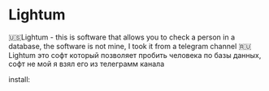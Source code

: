 # Lightum
🇺🇸Lightum - this is software that allows you to check a person in a database, the software is not mine, I took it from a telegram channel 
🇷🇺Lightum это софт который позволяет пробить человека по базы данных, софт не мой я взял его из телеграмм канала

install:


